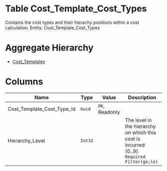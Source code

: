 # Table Cost_Template_Cost_Types

Contains the cost types and their hierachy positions within a cost calculation. Entity: Cost_Template_Cost_Types

# Aggregate Hierarchy

* [Cost_Templates](Cost_Templates.md)

# Columns

| Name | Type | Value | Description |
| - | - | - | --- |
|Cost_Template_Cost_Type_Id|`Guid`|`PK`, Readonly||
|Hierarchy_Level|`Int32`||The level in the hierarchy on which this cost is incurred (0..9). `Required` `Filter(ge;le)` |
